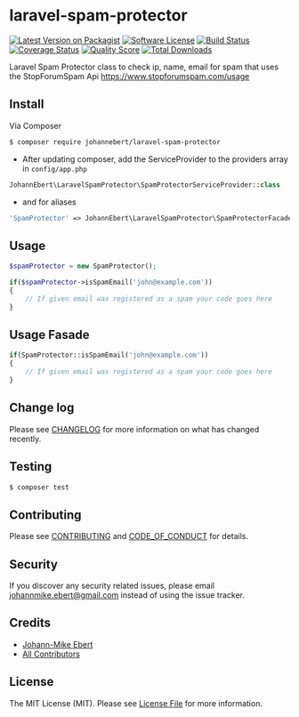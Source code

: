 # laravel-spam-protector

[![Latest Version on Packagist][ico-version]][link-packagist]
[![Software License][ico-license]](LICENSE.md)
[![Build Status][ico-travis]][link-travis]
[![Coverage Status][ico-scrutinizer]][link-scrutinizer]
[![Quality Score][ico-code-quality]][link-code-quality]
[![Total Downloads][ico-downloads]][link-downloads]

Laravel Spam Protector class to check ip, name, email for spam that uses the StopForumSpam Api https://www.stopforumspam.com/usage

## Install

Via Composer

``` bash
$ composer require johannebert/laravel-spam-protector
```


- After updating composer, add the ServiceProvider to the providers array in `config/app.php`
```php
JohannEbert\LaravelSpamProtector\SpamProtectorServiceProvider::class
```

- and for aliases
```php
'SpamProtector' => JohannEbert\LaravelSpamProtector\SpamProtectorFacade::class,
```

## Usage

``` php
$spamProtector = new SpamProtector();

if($spamProtector->isSpamEmail('john@example.com'))
{
    // If given email was registered as a spam your code goes here
}
```

## Usage Fasade

``` php
if(SpamProtector::isSpamEmail('john@example.com'))
{
    // If given email was registered as a spam your code goes here
}
```

## Change log

Please see [CHANGELOG](CHANGELOG.md) for more information on what has changed recently.

## Testing

``` bash
$ composer test
```

## Contributing

Please see [CONTRIBUTING](CONTRIBUTING.md) and [CODE_OF_CONDUCT](CODE_OF_CONDUCT.md) for details.

## Security

If you discover any security related issues, please email johannmike.ebert@gmail.com instead of using the issue tracker.

## Credits

- [Johann-Mike Ebert][link-author]
- [All Contributors][link-contributors]

## License

The MIT License (MIT). Please see [License File](LICENSE.md) for more information.

[ico-version]: https://img.shields.io/packagist/v/johannebert/laravel-spam-protector.svg?style=flat-square
[ico-license]: https://img.shields.io/badge/license-MIT-brightgreen.svg?style=flat-square
[ico-travis]: https://img.shields.io/travis/johannebert/laravel-spam-protector/master.svg?style=flat-square
[ico-scrutinizer]: https://img.shields.io/scrutinizer/coverage/g/johannebert/laravel-spam-protector.svg?style=flat-square
[ico-code-quality]: https://img.shields.io/scrutinizer/g/johannebert/laravel-spam-protector.svg?style=flat-square
[ico-downloads]: https://img.shields.io/packagist/dt/johannebert/laravel-spam-protector.svg?style=flat-square

[link-packagist]: https://packagist.org/packages/johannebert/laravel-spam-protector
[link-travis]: https://travis-ci.org/johannebert/laravel-spam-protector
[link-scrutinizer]: https://scrutinizer-ci.com/g/johannebert/laravel-spam-protector/code-structure
[link-code-quality]: https://scrutinizer-ci.com/g/johannebert/laravel-spam-protector
[link-downloads]: https://packagist.org/packages/johannebert/laravel-spam-protector
[link-author]: https://github.com/JohannEbert
[link-contributors]: ../../contributors
